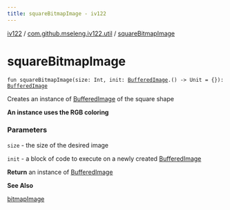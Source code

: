 ```yaml
---
title: squareBitmapImage - iv122
---
```


[iv122](../index.md) / [com.github.mseleng.iv122.util](index.md) / [squareBitmapImage](.)

# squareBitmapImage

`fun squareBitmapImage(size: Int, init: `[`BufferedImage`](http://docs.oracle.com/javase/6/docs/api/java/awt/image/BufferedImage.html)`.() -> Unit = {}): `[`BufferedImage`](http://docs.oracle.com/javase/6/docs/api/java/awt/image/BufferedImage.html)

Creates an instance of [BufferedImage](http://docs.oracle.com/javase/6/docs/api/java/awt/image/BufferedImage.html) of the square shape

**An instance uses the RGB coloring**

### Parameters

`size` - the size of the desired image

`init` - a block of code to execute on a newly created [BufferedImage](http://docs.oracle.com/javase/6/docs/api/java/awt/image/BufferedImage.html)

**Return**
an instance of [BufferedImage](http://docs.oracle.com/javase/6/docs/api/java/awt/image/BufferedImage.html)

**See Also**

[bitmapImage](bitmap-image.md)


